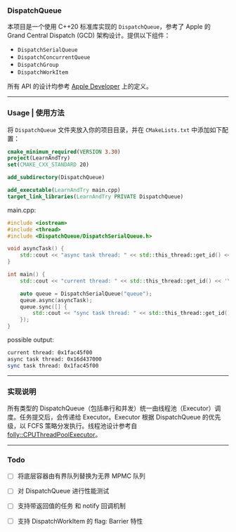 ### DispatchQueue

本项目是一个使用 C++20 标准库实现的 `DispatchQueue`，参考了 Apple 的 Grand Central Dispatch (GCD) 架构设计。提供以下组件：

- `DispatchSerialQueue`
- `DispatchConcurrentQueue`
- `DispatchGroup`
- `DispatchWorkItem`

所有 API 的设计均参考 [Apple Developer](https://developer.apple.com/documentation/dispatch) 上的定义。

---

### Usage | 使用方法

将 `DispatchQueue` 文件夹放入你的项目目录，并在 `CMakeLists.txt` 中添加如下配置：

```cmake
cmake_minimum_required(VERSION 3.30)
project(LearnAndTry)
set(CMAKE_CXX_STANDARD 20)

add_subdirectory(DispatchQueue)

add_executable(LearnAndTry main.cpp)
target_link_libraries(LearnAndTry PRIVATE DispatchQueue)
```

main.cpp:

```c++
#include <iostream>
#include <thread>
#include <DispatchQueue/DispatchSerialQueue.h>

void asyncTask() {
    std::cout << "async task thread: " << std::this_thread::get_id() << '\n';
}

int main() {
    std::cout << "current thread: " << std::this_thread::get_id() << '\n';

    auto queue = DispatchSerialQueue("queue");
    queue.async(asyncTask);
    queue.sync([] {
        std::cout << "sync task thread: " << std::this_thread::get_id() << '\n';
    });
}
```

possible output:

```bash
current thread: 0x1fac45f00
async task thread: 0x16d437000
sync task thread: 0x1fac45f00
```

---

### 实现说明

所有类型的 DispatchQueue（包括串行和并发）统一由线程池（Executor）调度。任务提交后，会传递给 Executor。Executor 根据 DispatchQueue 的优先级，以 FCFS 策略分发执行。线程池设计参考自 [folly::CPUThreadPoolExecutor](https://github.com/facebook/folly/blob/main/folly/executors/CPUThreadPoolExecutor.h)。

---

### Todo

- [ ] 将底层容器由有界队列替换为无界 MPMC 队列

- [ ] 对 DispatchQueue 进行性能测试
- [ ] 支持带返回值的任务 和 notify 回调机制
- [ ] 支持 DispatchWorkItem 的 flag: Barrier 特性
